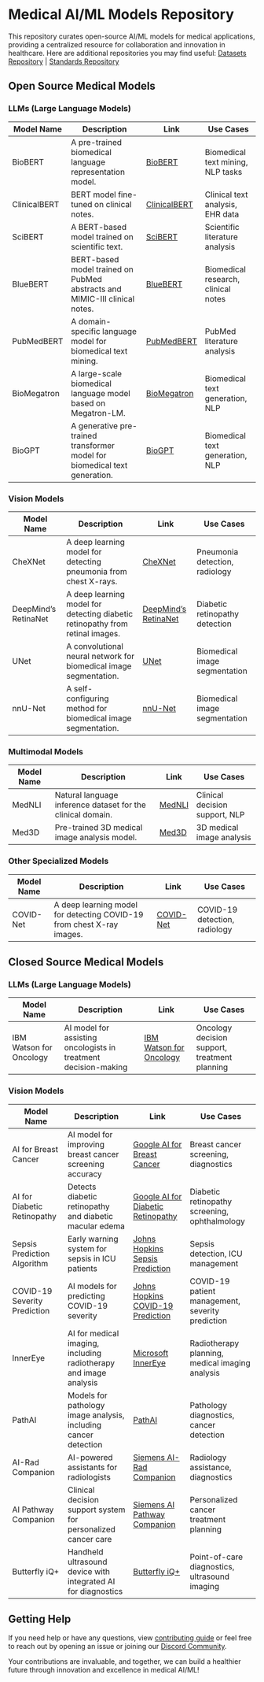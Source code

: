 # Medical AI/ML Models Repository
This repository curates open-source AI/ML models for medical applications, providing a centralized resource for collaboration and innovation in healthcare. Here are additional repositories you may find useful: [Datasets Repository](https://github.com/GlobalHealthAI/DataHub) | [Standards Repository](https://github.com/GlobalHealthAI/StandardsAndPractices)

## Open Source Medical Models

### LLMs (Large Language Models)

| Model Name     | Description                                                     | Link                                               | Use Cases                           |
| -------------- | --------------------------------------------------------------- | -------------------------------------------------- | ----------------------------------- |
| BioBERT        | A pre-trained biomedical language representation model.         | [BioBERT](https://github.com/dmis-lab/biobert)     | Biomedical text mining, NLP tasks   |
| ClinicalBERT   | BERT model fine-tuned on clinical notes.                        | [ClinicalBERT](https://github.com/EmilyAlsentzer/clinicalBERT) | Clinical text analysis, EHR data    |
| SciBERT        | A BERT-based model trained on scientific text.                  | [SciBERT](https://github.com/allenai/scibert)      | Scientific literature analysis      |
| BlueBERT       | BERT-based model trained on PubMed abstracts and MIMIC-III clinical notes. | [BlueBERT](https://github.com/ncbi-nlp/bluebert) | Biomedical research, clinical notes |
| PubMedBERT     | A domain-specific language model for biomedical text mining.    | [PubMedBERT](https://github.com/guyszhou/biolm)    | PubMed literature analysis          |
| BioMegatron    | A large-scale biomedical language model based on Megatron-LM.   | [BioMegatron](https://github.com/NVIDIA/NeMo/tree/main/examples/nlp/bio_megatron) | Biomedical text generation, NLP     |
| BioGPT         | A generative pre-trained transformer model for biomedical text generation. | [BioGPT](https://github.com/microsoft/BioGPT) | Biomedical text generation, NLP     |

### Vision Models

| Model Name          | Description                                                         | Link                                               | Use Cases                        |
| ------------------- | ------------------------------------------------------------------- | -------------------------------------------------- | -------------------------------- |
| CheXNet             | A deep learning model for detecting pneumonia from chest X-rays.    | [CheXNet](https://github.com/stanfordmlgroup/CheXNet) | Pneumonia detection, radiology   |
| DeepMind’s RetinaNet| A deep learning model for detecting diabetic retinopathy from retinal images. | [DeepMind’s RetinaNet](https://github.com/deepmind/deepmind-research/tree/master/retinopathy) | Diabetic retinopathy detection   |
| UNet                | A convolutional neural network for biomedical image segmentation.   | [UNet](https://github.com/zhixuhao/unet)           | Biomedical image segmentation    |
| nnU-Net             | A self-configuring method for biomedical image segmentation.        | [nnU-Net](https://github.com/MIC-DKFZ/nnUNet)      | Biomedical image segmentation    |

### Multimodal Models

| Model Name | Description                                          | Link                                               | Use Cases                        |
| ---------- | ---------------------------------------------------- | -------------------------------------------------- | -------------------------------- |
| MedNLI     | Natural language inference dataset for the clinical domain. | [MedNLI](https://github.com/johnsonrhanson/mednli) | Clinical decision support, NLP   |
| Med3D      | Pre-trained 3D medical image analysis model.         | [Med3D](https://github.com/Tencent/MedicalNet)     | 3D medical image analysis        |

### Other Specialized Models

| Model Name | Description                                          | Link                                               | Use Cases                        |
| ---------- | ---------------------------------------------------- | -------------------------------------------------- | -------------------------------- |
| COVID-Net  | A deep learning model for detecting COVID-19 from chest X-ray images. | [COVID-Net](https://github.com/lindawangg/COVID-Net) | COVID-19 detection, radiology    |

## Closed Source Medical Models

### LLMs (Large Language Models)

| Model Name              | Description                                                   | Link                                                                                       | Use Cases                                           |
| ----------------------- | ------------------------------------------------------------- | ------------------------------------------------------------------------------------------ | --------------------------------------------------- |
| IBM Watson for Oncology | AI model for assisting oncologists in treatment decision-making | [IBM Watson for Oncology](https://www.ibm.com/watson-health/solutions/oncology)            | Oncology decision support, treatment planning       |

### Vision Models

| Model Name              | Description                                                     | Link                                                                                       | Use Cases                                           |
| ----------------------- | --------------------------------------------------------------- | ------------------------------------------------------------------------------------------ | --------------------------------------------------- |
| AI for Breast Cancer    | AI model for improving breast cancer screening accuracy         | [Google AI for Breast Cancer](https://ai.google/health/research/)                          | Breast cancer screening, diagnostics                |
| AI for Diabetic Retinopathy | Detects diabetic retinopathy and diabetic macular edema       | [Google AI for Diabetic Retinopathy](https://ai.google/health/research/)                   | Diabetic retinopathy screening, ophthalmology       |
| Sepsis Prediction Algorithm | Early warning system for sepsis in ICU patients               | [Johns Hopkins Sepsis Prediction](https://www.hopkinsmedicine.org/)                        | Sepsis detection, ICU management                    |
| COVID-19 Severity Prediction | AI models for predicting COVID-19 severity                  | [Johns Hopkins COVID-19 Prediction](https://www.hopkinsmedicine.org/)                      | COVID-19 patient management, severity prediction    |
| InnerEye                | AI for medical imaging, including radiotherapy and image analysis | [Microsoft InnerEye](https://www.microsoft.com/en-us/research/project/medical-image-analysis/) | Radiotherapy planning, medical imaging analysis     |
| PathAI                 | Models for pathology image analysis, including cancer detection  | [PathAI](https://www.pathai.com/)                                                          | Pathology diagnostics, cancer detection             |
| AI-Rad Companion        | AI-powered assistants for radiologists                           | [Siemens AI-Rad Companion](https://www.siemens-healthineers.com/medical-imaging-it/artificial-intelligence-rad-companion) | Radiology assistance, diagnostics                   |
| AI Pathway Companion    | Clinical decision support system for personalized cancer care    | [Siemens AI Pathway Companion](https://www.siemens-healthineers.com/digital-health-solutions/ai-pathway-companion) | Personalized cancer treatment planning             |
| Butterfly iQ+           | Handheld ultrasound device with integrated AI for diagnostics    | [Butterfly iQ+](https://www.butterflynetwork.com/)                                         | Point-of-care diagnostics, ultrasound imaging       |

## Getting Help
If you need help or have any questions, view [contributing guide](CONTRIBUTING.md) or feel free to reach out by opening an issue or joining our [Discord Community](https://discord.gg/KXG8V5ZSpy).

Your contributions are invaluable, and together, we can build a healthier future through innovation and excellence in medical AI/ML!
